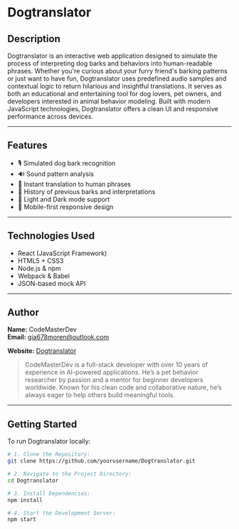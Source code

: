 # Dogtranslator 

## Description

Dogtranslator is an interactive web application designed to simulate the process of interpreting dog barks and behaviors into human-readable phrases. Whether you're curious about your furry friend's barking patterns or just want to have fun, Dogtranslator uses predefined audio samples and contextual logic to return hilarious and insightful translations. It serves as both an educational and entertaining tool for dog lovers, pet owners, and developers interested in animal behavior modeling. Built with modern JavaScript technologies, Dogtranslator offers a clean UI and responsive performance across devices.

---

## Features

- 🎙️ Simulated dog bark recognition
- 🔊 Sound pattern analysis
- 💬 Instant translation to human phrases
- 📜 History of previous barks and interpretations
- 🌙 Light and Dark mode support
- 📱 Mobile-first responsive design

---

## Technologies Used

- React (JavaScript Framework)
- HTML5 + CSS3
- Node.js & npm
- Webpack & Babel
- JSON-based mock API

---

## Author

**Name:** CodeMasterDev  
**Email:** gia678moren@outlook.com

**Website:** [Dogtranslator](https://www.dogtranslator.net)

> CodeMasterDev is a full-stack developer with over 10 years of experience in AI-powered applications. He’s a pet behavior researcher by passion and a mentor for beginner developers worldwide. Known for his clean code and collaborative nature, he’s always eager to help others build meaningful tools.

---

## Getting Started

To run Dogtranslator locally:

```bash
# 1. Clone the Repository:
git clone https://github.com/yourusername/Dogtranslator.git

# 2. Navigate to the Project Directory:
cd Dogtranslator

# 3. Install Dependencies:
npm install

# 4. Start the Development Server:
npm start
